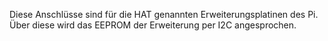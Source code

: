 Diese Anschlüsse sind für die HAT genannten Erweiterungsplatinen des Pi. Über diese
wird das EEPROM der Erweiterung per I2C angesprochen.

